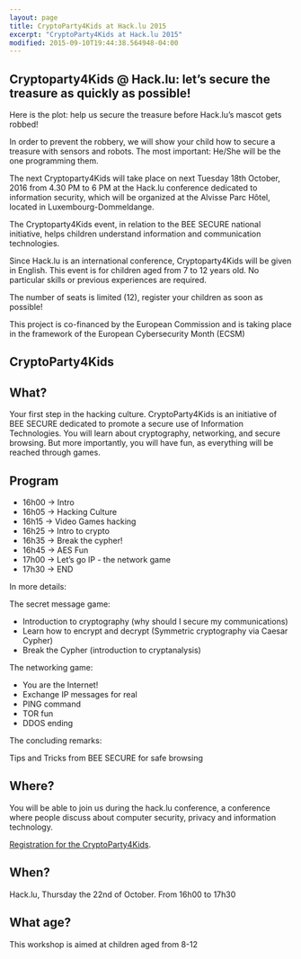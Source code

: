 ```yaml
---
layout: page
title: CryptoParty4Kids at Hack.lu 2015
excerpt: "CryptoParty4Kids at Hack.lu 2015"
modified: 2015-09-10T19:44:38.564948-04:00
---
```



Cryptoparty4Kids @ Hack.lu: let’s secure the treasure as quickly as possible!
-----------------------------------------------------------------------------
 
Here is the plot: help us secure the treasure before Hack.lu’s mascot gets robbed!
 
In order to prevent the robbery, we will show your child how to secure a treasure with sensors and robots. The most important: He/She will be the one programming them. 
 
The next Cryptoparty4Kids will take place on next Tuesday 18th October, 2016 from 4.30 PM to 6 PM at the Hack.lu conference dedicated to information security, which will be organized at the Alvisse Parc Hôtel, located in Luxembourg-Dommeldange.
 
The Cryptoparty4Kids event, in relation to the BEE SECURE national initiative, helps children understand information and communication technologies.
 
Since Hack.lu is an international conference, Cryptoparty4Kids will be given in English. This event is for children aged from 7 to 12 years old. No particular skills or previous experiences are required.
 
The number of seats is limited (12), register your children as soon as possible!
 
This project is co-financed by the European Commission and is taking place in the framework of  the European Cybersecurity Month (ECSM) 













CryptoParty4Kids
----------------

What?
-----

Your first step in the hacking culture. CryptoParty4Kids is an initiative of BEE SECURE dedicated to promote a secure use of Information Technologies. You will learn about cryptography, networking, and secure browsing.
But more importantly, you will have fun, as everything will be reached through games.

Program
--------

* 16h00 -> Intro
* 16h05 -> Hacking Culture
* 16h15 -> Video Games hacking
* 16h25 -> Intro to crypto
* 16h35 -> Break the cypher!
* 16h45 -> AES Fun
* 17h00 -> Let’s go IP - the network game
* 17h30 -> END

In more details:

The secret message game:

* Introduction to cryptography (why should I secure my communications)
* Learn how to encrypt and decrypt (Symmetric cryptography via Caesar Cypher)
* Break the Cypher (introduction to cryptanalysis)

The networking game:

* You are the Internet!
* Exchange IP messages for real
* PING command
* TOR fun
* DDOS ending

The concluding remarks:

Tips and Tricks from BEE SECURE for safe browsing

Where?
------

You will be able to join us during the hack.lu conference, a conference where people discuss about computer security, privacy and information technology.

[Registration for the CryptoParty4Kids](http://www.eventbrite.com/e/cryptoparty4kids-at-hacklu-2015-tickets-18551088806).

When?
-----
Hack.lu, Thursday the 22nd of October. From 16h00 to 17h30

What age?
---------
This workshop is aimed at children aged from 8-12


